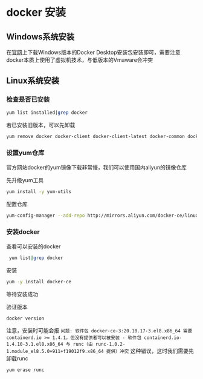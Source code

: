 # docker 安装
## Windows系统安装
在[官网](https://www.docker.com/)上下载Windows版本的Docker Desktop安装包安装即可，需要注意docker本质上使用了虚拟机技术，与低版本的Vmaware会冲突
## Linux系统安装
### 检查是否已安装
```sh
yum list installed|grep docker
```
若已安装旧版本，可以先卸载
```sh
yum remove docker docker-client docker-client-latest docker-common docker-latest docker-latest-logrotate docker-logrotate docker-engine
```
### 设置yum仓库
官方网站docker的yum镜像下载非常慢，我们可以使用国内aliyun的镜像仓库

先升级yum工具
```sh
yum install -y yum-utils
```
配置仓库
```sh
yum-config-manager --add-repo http://mirrors.aliyun.com/docker-ce/linux/centos/docker-ce.repo
```
### 安装docker
查看可以安装的docker
```sh
 yum list|grep docker
```
安装
```sh
yum -y install docker-ce
```
等待安装成功

验证版本
```sh
docker version
```
注意，安装时可能会报 `问题: 软件包 docker-ce-3:20.10.17-3.el8.x86_64 需要 containerd.io >= 1.4.1，但没有提供者可以被安装 - 软件包 containerd.io-1.4.10-3.1.el8.x86_64 与 runc（由 runc-1.0.2-1.module_el8.5.0+911+f19012f9.x86_64 提供）冲突` 这种错误，这时我们需要先卸载runc
```sh
yum erase runc
```